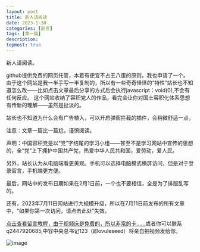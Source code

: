 ```yaml
---
layout: post
title: 新人请阅读
date: 2023-1-30
categories: [前言]
tags: [第一篇]
description: 
topmost: true
---
```

新人请阅读。

  github提供免费的网页托管，本着有便宜不占王八蛋的原则，我也申请了一个。
  由于这个网站是我一半手写一半复制的，所以有一些奇奇怪怪的“特性”站长也不知道怎么改——比如点击文章最后分享的方式后会执行javascript：void(0),不会有任何反应。
  这个网站收纳了容积党人的作品，看完会让你对国土容积化体系思想有传新的理解——虽然是扯淡的。
  
 站长也不知道为什么会有广告植入，可以开启弹窗拦截的插件，会稍微舒适一点。
  
  注意：文章一篇比一篇尬，谨慎阅读。
  
  声明：中国容积党是以“党”字结尾的学习小组——甚至不是学习网站中宣传的思想的，全“党”上下拥护中国共产党，热爱中华人民共和国，爱劳动，爱人民。
  
  另外，站长认为从电脑端看更美观。手机可以选择电脑模式横屏访问，但是对于登录留言，手机端更方便。
  
  最后，网站中的发布日期如果在2月1日前，一个也不要相信，全是为了排版乱写的。

  还有，2023年7月11日网站进行大规模升级，所以在7月11日前发布的所有文章中，“如果你第一次访问，请点击此处”失效。
  
  [点击查看留言教程，由于视频床是免费的，所以非常的卡……](https://streamja.com/604E1)或者你可以联系q2447920685,中容中央总书记123（即ovuleseed）将亲自把视频发给你。
  
  ![image](https://i.imgtg.com/2023/02/01/0U24v.png)
  
  
  












